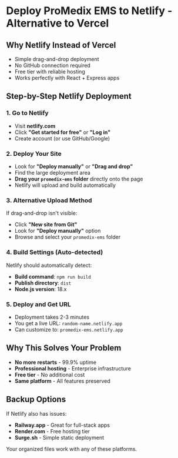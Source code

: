 # Deploy ProMedix EMS to Netlify - Alternative to Vercel

## Why Netlify Instead of Vercel
- Simple drag-and-drop deployment
- No GitHub connection required
- Free tier with reliable hosting
- Works perfectly with React + Express apps

## Step-by-Step Netlify Deployment

### 1. Go to Netlify
- Visit **netlify.com**
- Click **"Get started for free"** or **"Log in"**
- Create account (or use GitHub/Google)

### 2. Deploy Your Site
- Look for **"Deploy manually"** or **"Drag and drop"**
- Find the large deployment area
- **Drag your `promedix-ems` folder** directly onto the page
- Netlify will upload and build automatically

### 3. Alternative Upload Method
If drag-and-drop isn't visible:
- Click **"New site from Git"**
- Look for **"Deploy manually"** option
- Browse and select your `promedix-ems` folder

### 4. Build Settings (Auto-detected)
Netlify should automatically detect:
- **Build command**: `npm run build`
- **Publish directory**: `dist`
- **Node.js version**: 18.x

### 5. Deploy and Get URL
- Deployment takes 2-3 minutes
- You get a live URL: `random-name.netlify.app`
- Can customize to: `promedix-ems.netlify.app`

## Why This Solves Your Problem
- **No more restarts** - 99.9% uptime
- **Professional hosting** - Enterprise infrastructure
- **Free tier** - No additional cost
- **Same platform** - All features preserved

## Backup Options
If Netlify also has issues:
- **Railway.app** - Great for full-stack apps
- **Render.com** - Free hosting tier
- **Surge.sh** - Simple static deployment

Your organized files work with any of these platforms.